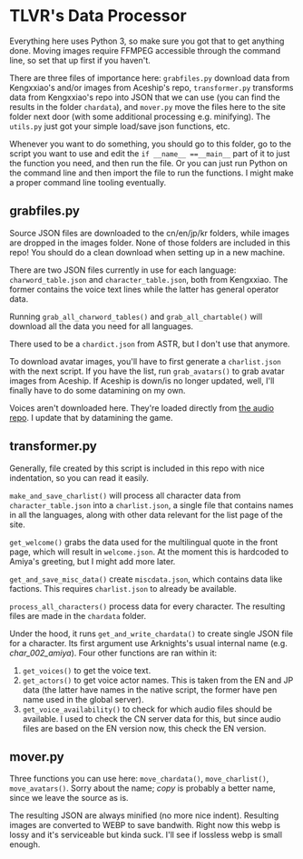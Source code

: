 # TLVR's Data Processor
Everything here uses Python 3, so make sure you got that to get anything done. Moving images require FFMPEG accessible through the command line, so set that up first if you haven't.

There are three files of importance here: `grabfiles.py` download data from Kengxxiao's and/or images from Aceship's repo, `transformer.py` transforms data from Kengxxiao's repo into JSON that we can use (you can find the results in the folder `chardata`), and `mover.py` move the files here to the site folder next door (with some additional processing e.g. minifying). The `utils.py` just got your simple load/save json functions, etc.

Whenever you want to do something, you should go to this folder, go to the script you want to use and edit the `if __name__ ==__main__` part of it to just the function you need, and then run the file. Or you can just run Python on the command line and then import the file to run the functions. I might make a proper command line tooling eventually.

## grabfiles.py
Source JSON files are downloaded to the cn/en/jp/kr folders, while images are dropped in the images folder. None of those folders are included in this repo! You should do a clean download when setting up in a new machine.

There are two JSON files currently in use for each language: `charword_table.json` and `character_table.json`, both from Kengxxiao. The former contains the voice text lines while the latter has general operator data.

Running `grab_all_charword_tables()` and `grab_all_chartable()` will download all the data you need for all languages.

There used to be a `chardict.json` from ASTR, but I don't use that anymore. 

To download avatar images, you'll have to first generate a `charlist.json` with the next script. If you have the list, run `grab_avatars()` to grab avatar images from Aceship. If Aceship is down/is no longer updated, well, I'll finally have to do some datamining on my own.

Voices aren't downloaded here. They're loaded directly from [the audio repo](https://github.com/PseudoMon/arknights-audio). I update that by datamining the game. 

## transformer.py
Generally, file created by this script is included in this repo with nice indentation, so you can read it easily.

`make_and_save_charlist()` will process all character data from `character_table.json` into a `charlist.json`, a single file that contains names in all the languages, along with other data relevant for the list page of the site.

`get_welcome()` grabs the data used for the multilingual quote in the front page, which will result in `welcome.json`. At the moment this is hardcoded to Amiya's greeting, but I might add more later. 

`get_and_save_misc_data()` create `miscdata.json`, which contains data like factions. This requires `charlist.json` to already be available.

`process_all_characters()` process data for every character. The resulting files are made in the `chardata` folder.

Under the hood, it runs `get_and_write_chardata()` to create single JSON file for a character. Its first argument use Arknights's usual internal name (e.g. *char_002_amiya*). Four other functions are ran within it:
1. `get_voices()` to get the voice text.
2. `get_actors()` to get voice actor names. This is taken from the EN and JP data (the latter have names in the native script, the former have pen name used in the global server).
3. `get_voice_availability()` to check for which audio files should be available. I used to check the CN server data for this, but since audio files are based on the EN version now, this check the EN version.

## mover.py
Three functions you can use here: `move_chardata()`, `move_charlist()`, `move_avatars()`. Sorry about the name; *copy* is probably a better name, since we leave the source as is.

The resulting JSON are always minified (no more nice indent). Resulting images are converted to WEBP to save bandwith. Right now this webp is lossy and it's serviceable but kinda suck. I'll see if lossless webp is small enough. 